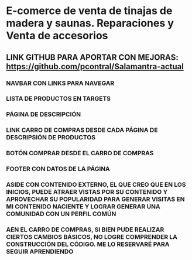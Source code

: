 #  E-comerce de venta de tinajas de madera y saunas. Reparaciones y Venta de accesorios #

## LINK GITHUB PARA APORTAR CON MEJORAS: https://github.com/pcontral/Salamantra-actual ##

### NAVBAR CON LINKS PARA NAVEGAR ### 

### LISTA DE PRODUCTOS EN TARGETS ### 

### PÁGINA DE DESCRIPCIÓN ### 

### LINK CARRO DE COMPRAS DESDE CADA PÁGINA DE DESCRIPSIÓN DE PRODUCTOS ### 

### BOTÓN COMPRAR DESDE EL CARRO DE COMPRAS ### 

### FOOTER CON DATOS DE LA PÁGINA ### 

### ASIDE CON CONTENIDO EXTERNO, EL QUE CREO QUE EN LOS INICIOS, PUEDE ATRAER VISTAS POR SU CONTENIDO Y APROVECHAR SU POPULARIDAD PARA GENERAR VISITAS EN MI CONTENIDO NACIENTE Y LOGRAR GENERAR UNA COMUNIDAD CON UN PERFIL COMÚN ### 

###  AEN EL CARRO DE COMPRAS, SI BIEN PUDE REALIZAR CIERTOS CAMBIOS BÁSICOS, NO LOGRE COMPRENDER LA CONSTRUCCIÓN DEL CÓDIGO. ME LO RESERVARÉ PARA SEGUIR APRENDIENDO ### 

